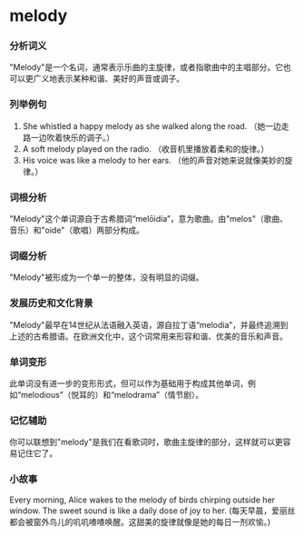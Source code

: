 # melody

### 分析词义

  

"Melody"是一个名词，通常表示乐曲的主旋律，或者指歌曲中的主唱部分。它也可以更广义地表示某种和谐、美好的声音或调子。

  

### 列举例句

  

1.  She whistled a happy melody as she walked along the road. （她一边走路一边吹着快乐的调子。）
2.  A soft melody played on the radio. （收音机里播放着柔和的旋律。）
3.  His voice was like a melody to her ears. （他的声音对她来说就像美妙的旋律。）

  

### 词根分析

  

"Melody"这个单词源自于古希腊词“melōidía”，意为歌曲。由"melos"（歌曲、音乐）和"oide"（歌唱）两部分构成。

  

### 词缀分析

  

"Melody"被形成为一个单一的整体，没有明显的词缀。

  

### 发展历史和文化背景

  

"Melody"最早在14世纪从法语融入英语，源自拉丁语“melodia”，并最终追溯到上述的古希腊语。在欧洲文化中，这个词常用来形容和谐、优美的音乐和声音。

  

### 单词变形

  

此单词没有进一步的变形形式，但可以作为基础用于构成其他单词，例如“melodious”（悦耳的）和“melodrama”（情节剧）。

  

### 记忆辅助

  

你可以联想到"melody"是我们在看歌词时，歌曲主旋律的部分，这样就可以更容易记住它了。

  

### 小故事

  

Every morning, Alice wakes to the melody of birds chirping outside her window. The sweet sound is like a daily dose of joy to her. (每天早晨，爱丽丝都会被窗外鸟儿的叽叽喳喳唤醒。这甜美的旋律就像是她的每日一剂欢愉。)
